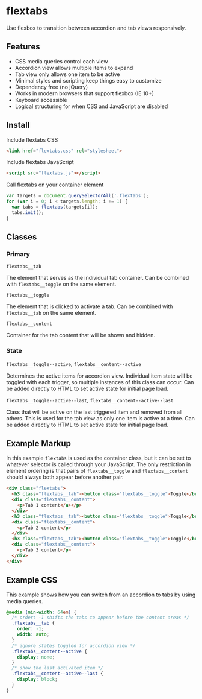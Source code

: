 # flextabs

Use flexbox to transition between accordion and tab views responsively.

## Features

- CSS media queries control each view
- Accordion view allows multiple items to expand
- Tab view only allows one item to be active
- Minimal styles and scripting keep things easy to customize
- Dependency free (no jQuery)
- Works in modern browsers that support flexbox (IE 10+)
- Keyboard accessible
- Logical structuring for when CSS and JavaScript are disabled

## Install

Include flextabs CSS

```html
<link href="flextabs.css" rel="stylesheet">
```

Include flextabs JavaScript

```html
<script src="flextabs.js"></script>
```

Call flextabs on your container element

```js
var targets = document.querySelectorAll('.flextabs');
for (var i = 0; i < targets.length; i += 1) {
  var tabs = flextabs(targets[i]);
  tabs.init();
}
```

## Classes

### Primary

`flextabs__tab`

The element that serves as the individual tab container.  Can be combined with `flextabs__toggle` on the same element.

`flextabs__toggle`

The element that is clicked to activate a tab.  Can be combined with `flextabs__tab` on the same element.

`flextabs__content`

Container for the tab content that will be shown and hidden.

### State

`flextabs__toggle--active`, `flextabs__content--active`

Determines the active items for accordion view.  Individual item state will be toggled with each trigger, so multiple instances of this class can occur.  Can be added directly to HTML to set active state for initial page load.

`flextabs__toggle--active--last`, `flextabs__content--active--last`

Class that will be active on the last triggered item and removed from all others.  This is used for the tab view as only one item is active at a time.  Can be added directly to HTML to set active state for initial page load.

## Example Markup

In this example `flextabs` is used as the container class, but it can be set to whatever selector is called through your JavaScript.  The only restriction in element ordering is that pairs of `flextabs__toggle` and `flextabs__content` should always both appear before another pair.

```html
<div class="flextabs">
  <h3 class="flextabs__tab"><button class="flextabs__toggle">Toggle</button></h3>
  <div class="flextabs__content">
    <p>Tab 1 content</a></p>
  </div>
  <h3 class="flextabs__tab"><button class="flextabs__toggle">Toggle</button></h3>
  <div class="flextabs__content">
    <p>Tab 2 content</p>
  </div>
  <h3 class="flextabs__tab"><button class="flextabs__toggle">Toggle</button></h3>
  <div class="flextabs__content">
    <p>Tab 3 content</p>
  </div>
</div>
```
## Example CSS

This example shows how you can switch from an accordion to tabs by using media queries.

```css
@media (min-width: 64em) {
  /* order: -1 shifts the tabs to appear before the content areas */
  .flextabs__tab {
    order: -1;
    width: auto;
  }
  /* ignore states toggled for accordion view */
  .flextabs__content--active {
    display: none;
  }
  /* show the last activated item */
  .flextabs__content--active--last {
    display: block;
  }
}
```
